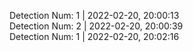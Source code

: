 
Detection Num: 1 |  2022-02-20, 20:00:13<br />Detection Num: 2 |  2022-02-20, 20:00:39<br />Detection Num: 1 |  2022-02-20, 20:02:16<br />